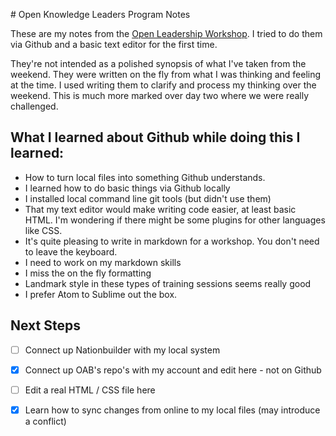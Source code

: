 # Open Knowledge Leaders Program Notes

These are my notes from the [Open Leadership Workshop](leaders.rufuspollock.org). I tried to do them via Github and a basic text editor for the first time.

They're not intended as a polished synopsis of what I've taken from the weekend. They were written on the fly from what I was thinking and feeling at the time. I used writing them to clarify and process my thinking over the weekend. This is much more marked over day two where we were really challenged.

## What I learned about Github while doing this I learned:

* How to turn local files into something Github understands.
* I learned how to do basic things via Github locally
* I installed local command line git tools (but didn't use them)
* That my text editor would make writing code easier, at least basic HTML. I'm wondering if there might be some plugins for other languages like CSS.
* It's quite pleasing to write in markdown for a workshop. You don't need to leave the keyboard.
* I need to work on my markdown skills
* I miss the on the fly formatting
* Landmark style in these types of training sessions seems really good
* I prefer Atom to Sublime out the box.

## Next Steps

- [ ] Connect up Nationbuilder with my local system
- [x] Connect up OAB's repo's with my account and edit here - not on Github
- [ ] Edit a real HTML / CSS file here
- [x] Learn how to sync changes from online to my local files (may introduce a conflict)
 
